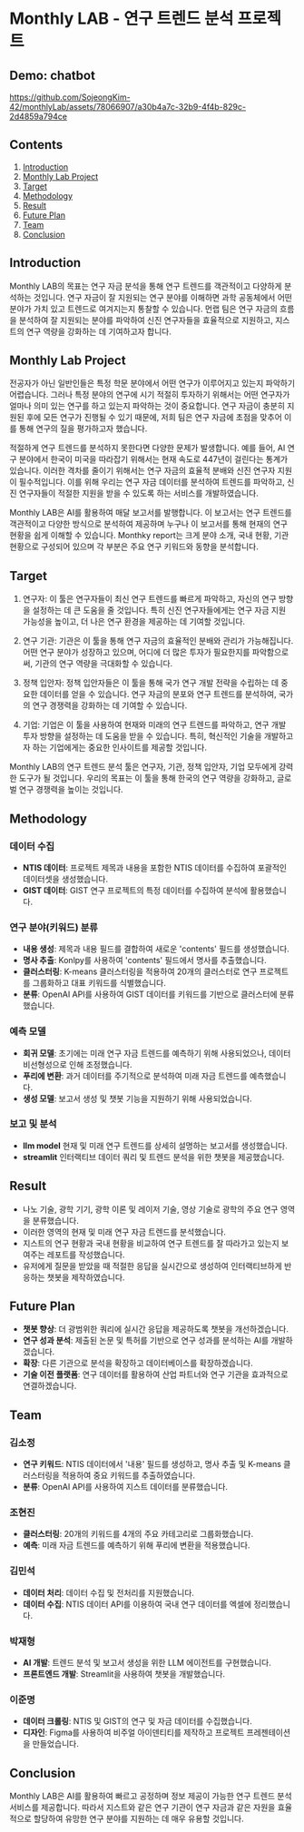 # Monthly LAB - 연구 트렌드 분석 프로젝트

## Demo: chatbot
https://github.com/SojeongKim-42/monthlyLab/assets/78066907/a30b4a7c-32b9-4f4b-829c-2d4859a794ce


## Contents
1. [Introduction](#Introduction)
2. [Monthly Lab Project](#Monthly-Lab-Project)
3. [Target](#Target)
4. [Methodology](#Methodology)
5. [Result](#Result)
6. [Future Plan](#Future-plan) 
7. [Team](#Team)
8. [Conclusion](#Conclusion)
   


## Introduction
Monthly LAB의 목표는 연구 자금 분석을 통해 연구 트렌드를 객관적이고 다양하게 분석하는 것입니다. 
연구 자금이 잘 지원되는 연구 분야를 이해하면 과학 공동체에서 어떤 분야가 가치 있고 트렌드로 여겨지는지 통찰할 수 있습니다. 
먼랩 팀은 연구 자금의 흐름을 분석하여 잘 지원되는 분야를 파악하여 신진 연구자들을 효율적으로 지원하고, 지스트의 연구 역량을 강화하는 데 기여하고자 합니다.


## Monthly Lab Project
전공자가 아닌 일반인들은 특정 학문 분야에서 어떤 연구가 이루어지고 있는지 파악하기 어렵습니다. 
그러나 특정 분야의 연구에 시기 적절히 투자하기 위해서는 어떤 연구자가 얼마나 의미 있는 연구를 하고 있는지 파악하는 것이 중요합니다.
연구 자금이 충분히 지원된 후에 모든 연구가 진행될 수 있기 때문에, 저희 팀은 연구 자금에 초점을 맞추어 이를 통해 연구의 질을 평가하고자 했습니다. 

적절하게 연구 트렌드를 분석하지 못한다면 다양한 문제가 발생합니다. 
예를 들어, AI 연구 분야에서 한국이 미국을 따라잡기 위해서는 현재 속도로 447년이 걸린다는 통계가 있습니다. 
이러한 격차를 줄이기 위해서는 연구 자금의 효율적 분배와 신진 연구자 지원이 필수적입니다. 
이를 위해 우리는 연구 자금 데이터를 분석하여 트렌드를 파악하고, 신진 연구자들이 적절한 지원을 받을 수 있도록 하는 서비스를 개발하였습니다.

Monthly LAB은 AI를 활용하여 매달 보고서를 발행합니다. 
이 보고서는 연구 트렌드를 객관적이고 다양한 방식으로 분석하여 제공하며 누구나 이 보고서를 통해 현재의 연구 현황을 쉽게 이해할 수 있습니다. 
Monthky report는 크게 분야 소개, 국내 현황, 기관 현황으로 구성되어 있으며 각 부분은 주요 연구 키워드와 동향을 분석합니다.


## Target

1. 연구자: 
이 툴은 연구자들이 최신 연구 트렌드를 빠르게 파악하고, 자신의 연구 방향을 설정하는 데 큰 도움을 줄 것입니다. 특히 신진 연구자들에게는 연구 자금 지원 가능성을 높이고, 더 나은 연구 환경을 제공하는 데 기여할 것입니다.

2. 연구 기관: 
기관은 이 툴을 통해 연구 자금의 효율적인 분배와 관리가 가능해집니다. 어떤 연구 분야가 성장하고 있으며, 어디에 더 많은 투자가 필요한지를 파악함으로써, 기관의 연구 역량을 극대화할 수 있습니다.

3. 정책 입안자: 
정책 입안자들은 이 툴을 통해 국가 연구 개발 전략을 수립하는 데 중요한 데이터를 얻을 수 있습니다. 연구 자금의 분포와 연구 트렌드를 분석하여, 국가의 연구 경쟁력을 강화하는 데 기여할 수 있습니다.

4. 기업: 
기업은 이 툴을 사용하여 현재와 미래의 연구 트렌드를 파악하고, 연구 개발 투자 방향을 설정하는 데 도움을 받을 수 있습니다. 특히, 혁신적인 기술을 개발하고자 하는 기업에게는 중요한 인사이트를 제공할 것입니다.

Monthly LAB의 연구 트렌드 분석 툴은 연구자, 기관, 정책 입안자, 기업 모두에게 강력한 도구가 될 것입니다. 우리의 목표는 이 툴을 통해 한국의 연구 역량을 강화하고, 글로벌 연구 경쟁력을 높이는 것입니다.


## Methodology
### 데이터 수집
- **NTIS 데이터**: 프로젝트 제목과 내용을 포함한 NTIS 데이터를 수집하여 포괄적인 데이터셋을 생성했습니다.
- **GIST 데이터**: GIST 연구 프로젝트의 특정 데이터를 수집하여 분석에 활용했습니다.

### 연구 분야(키워드) 분류
- **내용 생성**: 제목과 내용 필드를 결합하여 새로운 'contents' 필드를 생성했습니다.
- **명사 추출**: Konlpy를 사용하여 'contents' 필드에서 명사를 추출했습니다.
- **클러스터링**: K-means 클러스터링을 적용하여 20개의 클러스터로 연구 프로젝트를 그룹화하고 대표 키워드를 식별했습니다.
- **분류**: OpenAI API를 사용하여 GIST 데이터를 키워드를 기반으로 클러스터에 분류했습니다.

### 예측 모델
- **회귀 모델**: 초기에는 미래 연구 자금 트렌드를 예측하기 위해 사용되었으나, 데이터 비선형성으로 인해 조정했습니다.
- **푸리에 변환**: 과거 데이터를 주기적으로 분석하여 미래 자금 트렌드를 예측했습니다.
- **생성 모델**: 보고서 생성 및 챗봇 기능을 지원하기 위해 사용되었습니다.

### 보고 및 분석
- **llm model** 현재 및 미래 연구 트렌드를 상세히 설명하는 보고서를 생성했습니다.
- **streamlit** 인터랙티브 데이터 쿼리 및 트렌드 분석을 위한 챗봇을 제공했습니다.


## Result
- 나노 기술, 광학 기기, 광학 이론 및 레이저 기술, 영상 기술로 광학의 주요 연구 영역을 분류했습니다.
- 이러한 영역의 현재 및 미래 연구 자금 트렌드를 분석했습니다.
- 지스트의 연구 현황과 국내 현황을 비교하여 연구 트렌드를 잘 따라가고 있는지 보여주는 레포트를 작성했습니다.
- 유저에게 질문을 받았을 때 적절한 응답을 실시간으로 생성하여 인터랙티브하게 반응하는 챗봇을 제작하였습니다.


## Future Plan
- **챗봇 향상**: 더 광범위한 쿼리에 실시간 응답을 제공하도록 챗봇을 개선하겠습니다.
- **연구 성과 분석**: 제출된 논문 및 특허를 기반으로 연구 성과를 분석하는 AI를 개발하겠습니다.
- **확장**: 다른 기관으로 분석을 확장하고 데이터베이스를 확장하겠습니다.
- **기술 이전 플랫폼**: 연구 데이터를 활용하여 산업 파트너와 연구 기관을 효과적으로 연결하겠습니다.


## Team
### 김소정
- **연구 키워드**: NTIS 데이터에서 '내용' 필드를 생성하고, 명사 추출 및 K-means 클러스터링을 적용하여 중요 키워드를 추출하였습니다.
- **분류**: OpenAI API를 사용하여 지스트 데이터를 분류했습니다.

### 조현진
- **클러스터링**: 20개의 키워드를 4개의 주요 카테고리로 그룹화했습니다.
- **예측**: 미래 자금 트렌드를 예측하기 위해 푸리에 변환을 적용했습니다.

### 김민석
- **데이터 처리**: 데이터 수집 및 전처리를 지원했습니다.
- **데이터 수집**: NTIS 데이터 API를 이용하여 국내 연구 데이터를 엑셀에 정리했습니다.

### 박재형
- **AI 개발**: 트렌드 분석 및 보고서 생성을 위한 LLM 에이전트를 구현했습니다.
- **프론트엔드 개발**: Streamlit을 사용하여 챗봇을 개발했습니다.

### 이준명
- **데이터 크롤링**: NTIS 및 GIST의 연구 및 자금 데이터를 수집했습니다.
- **디자인**: Figma를 사용하여 비주얼 아이덴티티를 제작하고 프로젝트 프레젠테이션을 만들었습니다.
  

## Conclusion
Monthly LAB은 AI를 활용하여 빠르고 공정하며 정보 제공이 가능한 연구 트렌드 분석 서비스를 제공합니다. 
따라서 지스트와 같은 연구 기관이 연구 자금과 같은 자원을 효율적으로 할당하여 유망한 연구 분야를 지원하는 데 매우 유용할 것입니다.


